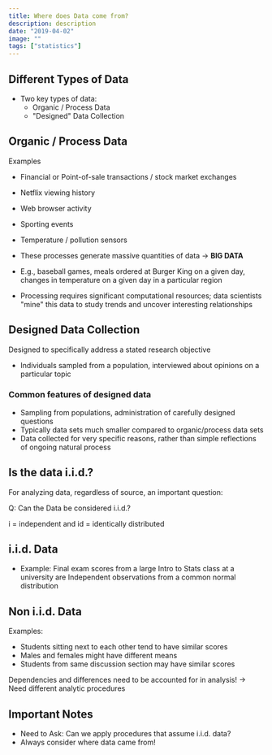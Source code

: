 ```yaml
---
title: Where does Data come from?
description: description
date: "2019-04-02"
image: ""
tags: ["statistics"]
---
```


## Different Types of Data

- Two key types of data:
  - Organic / Process Data
  - "Designed" Data Collection

## Organic / Process Data

Examples

- Financial or Point-of-sale transactions / stock market exchanges
- Netflix viewing history
- Web browser activity
- Sporting events
- Temperature / pollution sensors

- These processes generate massive quantities of data -> **BIG DATA**
- E.g., baseball games, meals ordered at Burger King on a given day, changes in temperature on a given day in a particular region
- Processing requires significant computational resources; data scientists "mine" this data to study trends and uncover interesting relationships

## Designed Data Collection

Designed to specifically address a stated research objective

- Individuals sampled from a population, interviewed about opinions on a particular topic

### Common features of designed data

- Sampling from populations, administration of carefully designed questions
- Typically data sets much smaller compared to organic/process data sets
- Data collected for very specific reasons, rather than simple reflections of ongoing natural process

## Is the data i.i.d.?

For analyzing data, regardless of source, an important question:

Q: Can the Data be considered i.i.d.?

i = independent and id = identically distributed

## i.i.d. Data

- Example: Final exam scores from a large Intro to Stats class at a university are Independent observations from a common normal distribution

## Non i.i.d. Data

Examples:

- Students sitting next to each other tend to have similar scores
- Males and females might have different means
- Students from same discussion section may have similar scores

Dependencies and differences need to be accounted for in analysis!
-> Need different analytic procedures

## Important Notes

- Need to Ask: Can we apply procedures that assume i.i.d. data?
- Always consider where data came from!
